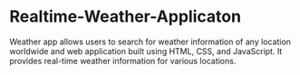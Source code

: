 # Realtime-Weather-Applicaton
 Weather app  allows users to search for weather information of any location worldwide and web application built using HTML, CSS, and JavaScript. It provides real-time weather information for various locations.
